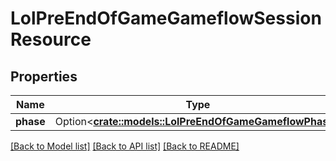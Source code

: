 # LolPreEndOfGameGameflowSessionResource

## Properties

Name | Type | Description | Notes
------------ | ------------- | ------------- | -------------
**phase** | Option<[**crate::models::LolPreEndOfGameGameflowPhase**](LolPreEndOfGameGameflowPhase.md)> |  | [optional]

[[Back to Model list]](../README.md#documentation-for-models) [[Back to API list]](../README.md#documentation-for-api-endpoints) [[Back to README]](../README.md)


